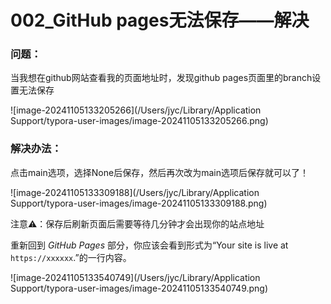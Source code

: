 # 002_GitHub pages无法保存——解决

### 问题：

当我想在github网站查看我的页面地址时，发现github pages页面里的branch设置无法保存

![image-20241105133205266](/Users/jyc/Library/Application Support/typora-user-images/image-20241105133205266.png)



### 解决办法：

点击main选项，选择None后保存，然后再次改为main选项后保存就可以了！

![image-20241105133309188](/Users/jyc/Library/Application Support/typora-user-images/image-20241105133309188.png)



注意⚠️：保存后刷新页面后需要等待几分钟才会出现你的站点地址

重新回到 *GitHub Pages* 部分，你应该会看到形式为“Your site is live at `https://xxxxxx`.”的一行内容。

![image-20241105133540749](/Users/jyc/Library/Application Support/typora-user-images/image-20241105133540749.png)



